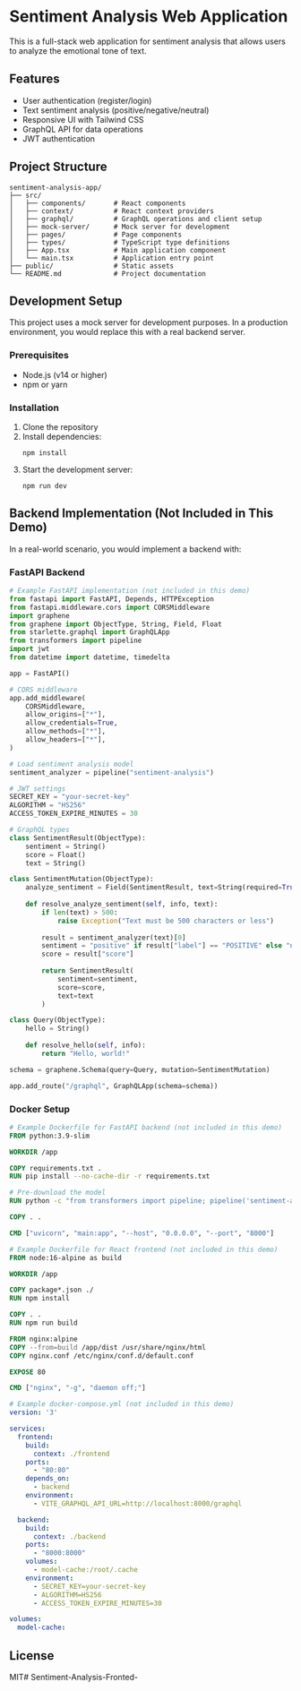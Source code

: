 # Sentiment Analysis Web Application

This is a full-stack web application for sentiment analysis that allows users to analyze the emotional tone of text.

## Features

- User authentication (register/login)
- Text sentiment analysis (positive/negative/neutral)
- Responsive UI with Tailwind CSS
- GraphQL API for data operations
- JWT authentication

## Project Structure

```
sentiment-analysis-app/
├── src/
│   ├── components/       # React components
│   ├── context/          # React context providers
│   ├── graphql/          # GraphQL operations and client setup
│   ├── mock-server/      # Mock server for development
│   ├── pages/            # Page components
│   ├── types/            # TypeScript type definitions
│   ├── App.tsx           # Main application component
│   └── main.tsx          # Application entry point
├── public/               # Static assets
└── README.md             # Project documentation
```

## Development Setup

This project uses a mock server for development purposes. In a production environment, you would replace this with a real backend server.

### Prerequisites

- Node.js (v14 or higher)
- npm or yarn

### Installation

1. Clone the repository
2. Install dependencies:
   ```
   npm install
   ```
3. Start the development server:
   ```
   npm run dev
   ```

## Backend Implementation (Not Included in This Demo)

In a real-world scenario, you would implement a backend with:

### FastAPI Backend

```python
# Example FastAPI implementation (not included in this demo)
from fastapi import FastAPI, Depends, HTTPException
from fastapi.middleware.cors import CORSMiddleware
import graphene
from graphene import ObjectType, String, Field, Float
from starlette.graphql import GraphQLApp
from transformers import pipeline
import jwt
from datetime import datetime, timedelta

app = FastAPI()

# CORS middleware
app.add_middleware(
    CORSMiddleware,
    allow_origins=["*"],
    allow_credentials=True,
    allow_methods=["*"],
    allow_headers=["*"],
)

# Load sentiment analysis model
sentiment_analyzer = pipeline("sentiment-analysis")

# JWT settings
SECRET_KEY = "your-secret-key"
ALGORITHM = "HS256"
ACCESS_TOKEN_EXPIRE_MINUTES = 30

# GraphQL types
class SentimentResult(ObjectType):
    sentiment = String()
    score = Float()
    text = String()

class SentimentMutation(ObjectType):
    analyze_sentiment = Field(SentimentResult, text=String(required=True))
    
    def resolve_analyze_sentiment(self, info, text):
        if len(text) > 500:
            raise Exception("Text must be 500 characters or less")
            
        result = sentiment_analyzer(text)[0]
        sentiment = "positive" if result["label"] == "POSITIVE" else "negative"
        score = result["score"]
        
        return SentimentResult(
            sentiment=sentiment,
            score=score,
            text=text
        )

class Query(ObjectType):
    hello = String()
    
    def resolve_hello(self, info):
        return "Hello, world!"

schema = graphene.Schema(query=Query, mutation=SentimentMutation)

app.add_route("/graphql", GraphQLApp(schema=schema))
```

### Docker Setup

```dockerfile
# Example Dockerfile for FastAPI backend (not included in this demo)
FROM python:3.9-slim

WORKDIR /app

COPY requirements.txt .
RUN pip install --no-cache-dir -r requirements.txt

# Pre-download the model
RUN python -c "from transformers import pipeline; pipeline('sentiment-analysis')"

COPY . .

CMD ["uvicorn", "main:app", "--host", "0.0.0.0", "--port", "8000"]
```

```dockerfile
# Example Dockerfile for React frontend (not included in this demo)
FROM node:16-alpine as build

WORKDIR /app

COPY package*.json ./
RUN npm install

COPY . .
RUN npm run build

FROM nginx:alpine
COPY --from=build /app/dist /usr/share/nginx/html
COPY nginx.conf /etc/nginx/conf.d/default.conf

EXPOSE 80

CMD ["nginx", "-g", "daemon off;"]
```

```yaml
# Example docker-compose.yml (not included in this demo)
version: '3'

services:
  frontend:
    build:
      context: ./frontend
    ports:
      - "80:80"
    depends_on:
      - backend
    environment:
      - VITE_GRAPHQL_API_URL=http://localhost:8000/graphql

  backend:
    build:
      context: ./backend
    ports:
      - "8000:8000"
    volumes:
      - model-cache:/root/.cache
    environment:
      - SECRET_KEY=your-secret-key
      - ALGORITHM=HS256
      - ACCESS_TOKEN_EXPIRE_MINUTES=30

volumes:
  model-cache:
```

## License

MIT#   S e n t i m e n t - A n a l y s i s - F r o n t e d -  
 